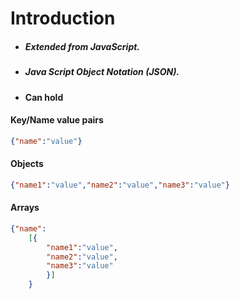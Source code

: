 # Introduction

- ##### Extended from JavaScript.
- ##### Java Script Object Notation (JSON).
- #### Can hold

#### Key/Name value pairs
```json
{"name":"value"}
```

#### Objects
```json
{"name1":"value","name2":"value","name3":"value"}
```

#### Arrays
```json
{"name":
    [{
        "name1":"value", 
        "name2":"value", 
        "name3":"value"
        }]
    }
```
